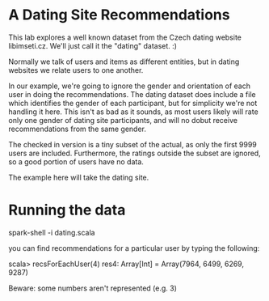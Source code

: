 A Dating Site Recommendations
=============================

This lab explores a well known dataset from the Czech dating website libimseti.cz.  We'll
just call it the "dating" dataset. :)

Normally we talk of users and items as different entities, but in dating websites we 
relate users to one another.

In our example, we're going to ignore the gender and orientation of each user in doing
the recommendations.   The dating dataset does include a file which identifies the 
gender of each participant, but for simplicity we're not handling it here. This isn't
as bad as it sounds, as most users likely will rate only one gender of dating site
participants, and will no dobut receive recommendations from the same gender.

The checked in version is a tiny subset of the actual, as only the first 9999 users are
included.  Furthermore, the ratings outside the subset are ignored, so a good portion of
users have no data.

The example here will take the dating site.

Running the data
================

spark-shell -i dating.scala

you can find recommendations for a particular user by typing the following:

scala> recsForEachUser(4) 
res4: Array[Int] = Array(7964, 6499, 6269, 9287)

Beware: some numbers aren't represented (e.g. 3)


